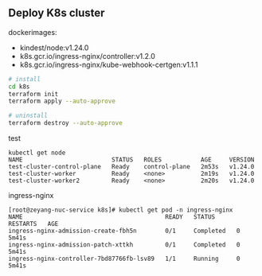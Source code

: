 


## Deploy K8s cluster

dockerimages:
- kindest/node:v1.24.0
- k8s.gcr.io/ingress-nginx/controller:v1.2.0
- k8s.gcr.io/ingress-nginx/kube-webhook-certgen:v1.1.1

```bash
# install
cd k8s 
terraform init 
terraform apply --auto-approve

# uninstall
terraform destroy --auto-approve 
```

test

```
kubectl get node
NAME                         STATUS   ROLES           AGE     VERSION
test-cluster-control-plane   Ready    control-plane   2m53s   v1.24.0
test-cluster-worker          Ready    <none>          2m19s   v1.24.0
test-cluster-worker2         Ready    <none>          2m20s   v1.24.0
```

ingress-nginx
```
[root@zeyang-nuc-service k8s]# kubectl get pod -n ingress-nginx
NAME                                        READY   STATUS      RESTARTS   AGE
ingress-nginx-admission-create-fbh5n        0/1     Completed   0          5m41s
ingress-nginx-admission-patch-xttkh         0/1     Completed   0          5m41s
ingress-nginx-controller-7bd87766fb-lsv89   1/1     Running     0          5m41s

```
